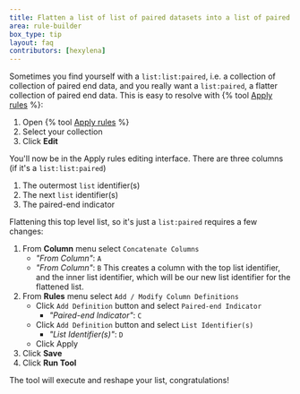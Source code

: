 ```yaml
---
title: Flatten a list of list of paired datasets into a list of paired datasets
area: rule-builder
box_type: tip
layout: faq
contributors: [hexylena]
---
```


Sometimes you find yourself with a `list:list:paired`, i.e. a collection of collection of paired end data, and you really want a `list:paired`, a flatter collection of paired end data. This is easy to resolve with {% tool [Apply rules](__APPLY_RULES__) %}:

1. Open {% tool [Apply rules](__APPLY_RULES__) %} 
2. Select your collection
3. Click **Edit**

You'll now be in the Apply rules editing interface. There are three columns (if it's a `list:list:paired`)

1. The outermost `list` identifier(s)
2. The next `list` identifier(s)
3. The paired-end indicator

Flattening this top level list, so it's just a `list:paired` requires a few changes:

1. From **Column** menu select `Concatenate Columns`
   - *"From Column"*: `A`
   - *"From Column"*: `B`
   This creates a column with the top list identifier, and the inner list identifier, which will be our new list identifier for the flattened list. 
2. From **Rules** menu select `Add / Modify Column Definitions`
   - Click `Add Definition` button and select `Paired-end Indicator`
     - *"Paired-end Indicator"*: `C`
   - Click `Add Definition` button and select `List Identifier(s)`
     - *"List Identifier(s)"*: `D`
   - Click Apply
3. Click **Save**
4. Click **Run Tool**

The tool will execute and reshape your list, congratulations!
